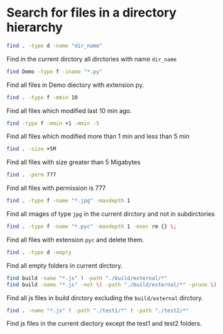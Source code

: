 #  Search for files in a directory hierarchy

```bash
find . -type d -name "dir_name"
```
Find in the current dirctory all dirctories with name `dir_name`

```bash
find Demo -type f -iname "*.py"
```

Find all files in Demo diectory with extension py.

```bash
find . -type f -mmin 10
``` 
Find all files which modified last 10 min ago.

```bash
find -type f -mmin +1 -mmin -5
```
Find all files which modified more than 1 min and less than 5 min

```bash
find . -size +5M
```
Find all files with size greater than 5 Migabytes

```bash
find . -perm 777
```
Find all files with permission is 777

```bash
find . -type f -name "*.jpg" -maxdepth 1
```
Find all images of type `jpg` in the current dirctory and not in subdirctories

```bash
find . -type f -name "*.pyc" -maxdepth 1 -exec rm {} \;
```
Find all files with extension `pyc` and delete them.

```bash
find . -type d -empty
```
Find all empty folders in current dirctory.

```bash
find build -name "*.js" ! -path "./build/external/*"
find build -name "*.js" -not \( -path "./build/external/*" -prune \)
```
Find all js files in build dirctory excluding the `build/external` dirctory.

```bash
find . -name "*.js" ! -path "./test1/*" ! -path "./test2/*"
```
Find js files in the current diectory except the test1 and test2 folders.
